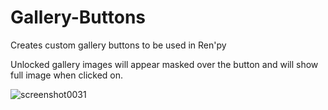 # Gallery-Buttons
Creates custom gallery buttons to be used in Ren'py

Unlocked gallery images will appear masked over the button and will show full image when clicked on.


![screenshot0031](https://github.com/maita-k/Gallery-Buttons/assets/61556469/ce317e4e-4599-4cfa-96a0-09c2277cf314)
